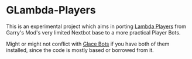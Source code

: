 # GLambda-Players
 This is an experimental project which aims in porting [Lambda Players](https://github.com/Emana202/Lambda-Players) from Garry's Mod's very limited Nextbot base to a more practical Player Bots.
 
 Might or might not conflict with [Glace Bots](https://github.com/IcyStarFrost/glace-base-fcs) if you have both of them installed, since the code is mostly based or borrowed from it.
